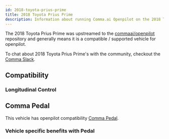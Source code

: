 ```yaml
---
id: 2018-toyota-prius-prime
title: 2018 Toyota Prius Prime
description: Information about running Comma.ai Openpilot on the 2018 Toyota Prius Prime
---
```


The 2018 Toyota Prius Prime was upstreamed to the [commaai/openpilot](https://github.com/commaai/openpilot) repository and generally means it is a compatible / supported vehicle for openpilot.

To chat about 2018 Toyota Prius Prime's with the community, checkout the  [Comma Slack](https://slack.comma.ai).
## Compatibility

### Longitudinal Control



## Comma Pedal

This vehicle has openpilot compatibility [Comma Pedal](/hardware/pedal).

### Vehicle specific benefits with Pedal

